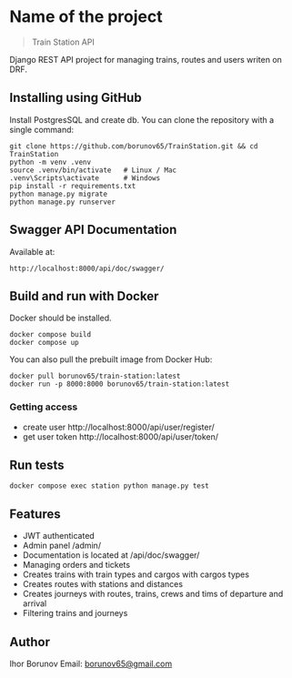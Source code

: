 
# Name of the project
> Train Station API

Django REST API project for managing trains, routes and users writen on DRF. 

## Installing using GitHub

Install PostgresSQL and create db.
You can clone the repository with a single command:

```shell
git clone https://github.com/borunov65/TrainStation.git && cd TrainStation
python -m venv .venv
source .venv/bin/activate   # Linux / Mac
.venv\Scripts\activate      # Windows
pip install -r requirements.txt
python manage.py migrate
python manage.py runserver

```
## Swagger API Documentation
Available at:

```shell
http://localhost:8000/api/doc/swagger/
```
## Build and run with Docker

Docker should be installed.

```shell
docker compose build
docker compose up
```

You can also pull the prebuilt image from Docker Hub:

```shell
docker pull borunov65/train-station:latest
docker run -p 8000:8000 borunov65/train-station:latest
```

### Getting access

* create user http://localhost:8000/api/user/register/
* get user token http://localhost:8000/api/user/token/

## Run tests

```shell
docker compose exec station python manage.py test
```

## Features

* JWT authenticated
* Admin panel /admin/
* Documentation is located at /api/doc/swagger/
* Managing orders and tickets
* Creates trains with train types and cargos with cargos types
* Creates routes with stations and distances
* Creates journeys with routes, trains, crews and tims of departure and arrival
* Filtering trains and journeys

## Author

Ihor Borunov
Email: borunov65@gmail.com
